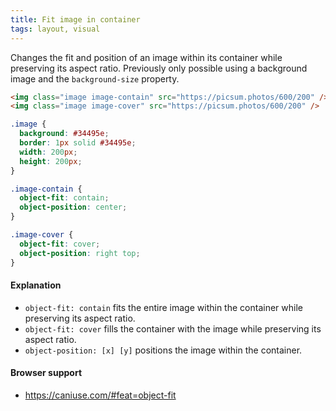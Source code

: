 ```yaml
---
title: Fit image in container
tags: layout, visual
---
```


Changes the fit and position of an image within its container while preserving its aspect ratio. Previously only possible using a background image and the `background-size` property.

```html
<img class="image image-contain" src="https://picsum.photos/600/200" />
<img class="image image-cover" src="https://picsum.photos/600/200" />
```

```css
.image {
  background: #34495e;
  border: 1px solid #34495e;
  width: 200px;
  height: 200px;
}

.image-contain {
  object-fit: contain;
  object-position: center;
}

.image-cover {
  object-fit: cover;
  object-position: right top;
}
```

#### Explanation

- `object-fit: contain` fits the entire image within the container while preserving its aspect ratio.
- `object-fit: cover` fills the container with the image while preserving its aspect ratio.
- `object-position: [x] [y]` positions the image within the container.

#### Browser support

- https://caniuse.com/#feat=object-fit

